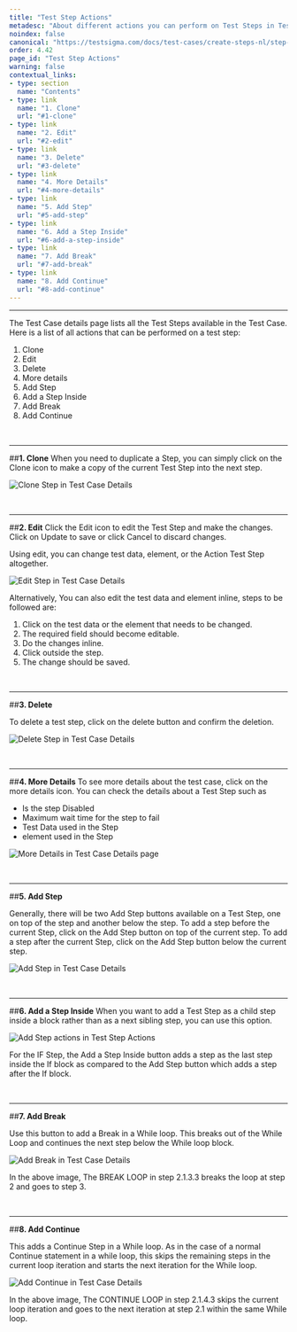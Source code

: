 ```yaml
---
title: "Test Step Actions"
metadesc: "About different actions you can perform on Test Steps in Testsigma"
noindex: false
canonical: "https://testsigma.com/docs/test-cases/create-steps-nl/step-actions/"
order: 4.42
page_id: "Test Step Actions"
warning: false
contextual_links:
- type: section
  name: "Contents"
- type: link
  name: "1. Clone"
  url: "#1-clone"
- type: link
  name: "2. Edit"
  url: "#2-edit"
- type: link
  name: "3. Delete"
  url: "#3-delete"
- type: link
  name: "4. More Details"
  url: "#4-more-details"
- type: link
  name: "5. Add Step"
  url: "#5-add-step"
- type: link
  name: "6. Add a Step Inside"
  url: "#6-add-a-step-inside"
- type: link
  name: "7. Add Break"
  url: "#7-add-break"
- type: link
  name: "8. Add Continue"
  url: "#8-add-continue"
---
```


---

The Test Case details page lists all the Test Steps available in the Test Case. Here is a list of all actions that can be performed on a test step:

 1. Clone
 2. Edit
 3. Delete
 4. More details
 5. Add Step
 6. Add a Step Inside
 7. Add Break
 8. Add Continue

&emsp;

---
##**1. Clone**
When you need to duplicate a Step, you can simply click on the Clone icon to make a copy of the current Test Step into the next step.

![Clone Step in Test Case Details](https://docs.testsigma.com/images/step-actions/clone-step-gif.gif)

&emsp;

---
##**2. Edit**
Click the Edit icon to edit the Test Step and make the changes.
Click on Update to save or click Cancel to discard changes.

Using edit, you can change test data, element, or the Action Test Step altogether.

![Edit Step in Test Case Details](https://docs.testsigma.com/images/step-actions/edit-step-gif.gif)

Alternatively, You can also edit the test data and element inline, steps to be followed are:
1. Click on the test data or the element that needs to be changed.
2. The required field should become editable.
3. Do the changes inline.
4. Click outside the step.
5. The change should be saved.

&emsp;

---
##**3. Delete**

To delete a test step, click on the delete button and confirm the deletion.

![Delete Step in Test Case Details](https://docs.testsigma.com/images/step-actions/delete-step-gif.gif)

&emsp;

---
##**4. More Details**
To see more details about the test case, click on the more details icon. You can check the details about a Test Step such as

 * Is the step Disabled
 * Maximum wait time for the step to fail
 * Test Data used in the Step
 * element used in the Step

![More Details in Test Case Details page](https://docs.testsigma.com/images/step-actions/more-details-gif.gif)

&emsp;

---
##**5. Add Step**

Generally, there will be two Add Step buttons available on a Test Step, one on top of the step and another below the step.
To add a step before the current Step, click on the Add Step button on top of the current step.
To add a step after the current Step, click on the Add Step button below the current step.

![Add Step in Test Case Details](https://docs.testsigma.com/images/step-actions/add-step-gif.gif)

&emsp;

---
##**6. Add a Step Inside**
When you want to add a Test Step as a child step inside a block rather than as a next sibling step, you can use this option.

![Add Step actions in Test Step Actions](https://docs.testsigma.com/images/step-actions/test-step-actions-add-a-step-inside.png)


For the IF Step, the Add a Step Inside button adds a step as the last step inside the If block as compared to the Add Step button which adds a step after the If block.

&emsp;

---
##**7. Add Break**

Use this button to add a Break in a While loop. This breaks out of the While Loop and continues the next step below the While loop block.

![Add Break in Test Case Details](https://docs.testsigma.com/images/step-actions/while-loop-brek-continue-actions.png)

In the above image, The BREAK LOOP in step 2.1.3.3 breaks the loop at step 2 and goes to step 3.

&emsp;

---
##**8. Add Continue**

This adds a Continue Step in a While loop. As in the case of a normal Continue statement in a while loop, this skips the remaining steps in the current loop iteration and starts the next iteration for the While loop.

![Add Continue in Test Case Details ](https://docs.testsigma.com/images/step-actions/while-loop-break-continue-actions.png)


In the above image, The CONTINUE LOOP in step 2.1.4.3 skips the current loop iteration and goes to the next iteration at step 2.1 within the same While loop.







